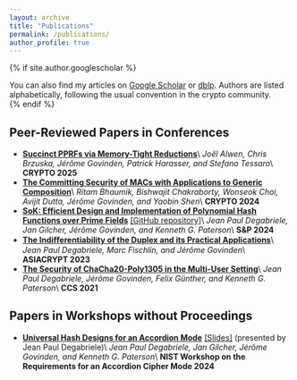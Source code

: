 ```yaml
---
layout: archive
title: "Publications"
permalink: /publications/
author_profile: true
---
```


{% if site.author.googlescholar %}
  <div class="wordwrap">You can also find my articles on <a href="{{site.author.googlescholar}}">Google Scholar</a> or <a href="{{site.author.dblp}}">dblp</a>. Authors are listed alphabetically, following the usual convention in the crypto community.</div>
{% endif %}

Peer-Reviewed Papers in Conferences
------
- [**Succinct PPRFs via Memory-Tight Reductions**](https://chrisbrzuska.de/SPPRF.pdf)\\
*Joël Alwen, Chris Brzuska, Jérôme Govinden, Patrick Harasser, and Stefano Tessaro*\\
**CRYPTO 2025**
- [**The Committing Security of MACs with Applications to Generic Composition**](https://eprint.iacr.org/2024/928.pdf)\\
*Ritam Bhaumik, Bishwajit Chakraborty, Wonseok Choi, Avijit Dutta, Jérôme Govinden, and Yaobin Shen*\\
**CRYPTO 2024**
- [**SoK: Efficient Design and Implementation of Polynomial Hash Functions over Prime Fields**](https://eprint.iacr.org/2025/464.pdf) [[GitHub repository]](https://github.com/jangilcher/polynomial_hashing_framework)\\
*Jean Paul Degabriele, Jan Gilcher, Jérôme Govinden, and Kenneth G. Paterson*\\
**S&P 2024**
- [**The Indiﬀerentiability of the Duplex and its Practical Applications**](https://doi.org/10.1007/978-981-99-8742-9_8)\\
*Jean Paul Degabriele, Marc Fischlin, and Jérôme Govinden*\\
**ASIACRYPT 2023**
- [**The Security of ChaCha20-Poly1305 in the Multi-User Setting**](https://eprint.iacr.org/2023/085.pdf)\\
*Jean Paul Degabriele, Jérôme Govinden, Felix Günther, and Kenneth G. Paterson*\\
**CCS 2021**


Papers in Workshops without Proceedings
------
- [**Universal Hash Designs for an Accordion Mode**](https://csrc.nist.gov/csrc/media/Events/2024/accordion-cipher-mode-workshop-2024/documents/papers/universal-hash-designs-for-accordion-mode.pdf) [[Slides]](https://csrc.nist.gov/csrc/media/Presentations/2024/universal-hash-designs-for-an-accordion-mode/images-media/sess-7-degabriele-acm-workshop-2024.pdf) (presented by Jean Paul Degabriele)\\
*Jean Paul Degabriele, Jan Gilcher, Jérôme Govinden, and Kenneth G. Paterson*\\
**NIST Workshop on the Requirements for an Accordion Cipher Mode 2024**
